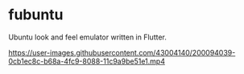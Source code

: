 # fubuntu

Ubuntu look and feel emulator written in Flutter.

https://user-images.githubusercontent.com/43004140/200094039-0cb1ec8c-b68a-4fc9-8088-11c9a9be51e1.mp4

